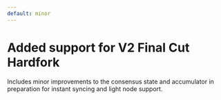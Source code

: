 ```yaml
---
default: minor
---
```


# Added support for V2 Final Cut Hardfork

Includes minor improvements to the consensus state and accumulator in preparation for instant syncing and light node support.